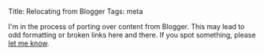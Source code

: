 Title: Relocating from Blogger
Tags: meta

I'm in the process of porting over content from Blogger.  This may
lead to odd formatting or broken links here and there.  If you spot
something, please [let me know][about].

[about]: http://blog.oddbit.com/about

